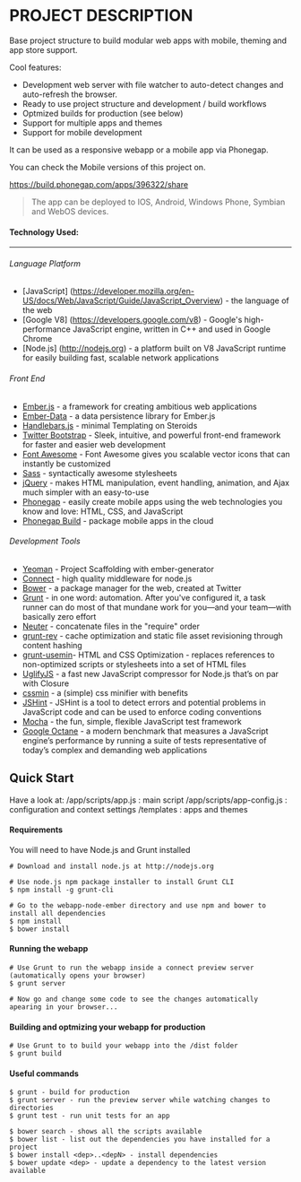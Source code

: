 PROJECT DESCRIPTION
====================================
Base project structure to build modular web apps with mobile, theming and app store support.

Cool features:
- Development web server with file watcher to auto-detect changes and auto-refresh the browser.
- Ready to use project structure and development / build workflows
- Optmized builds for production (see below)
- Support for multiple apps and themes
- Support for mobile development 

It can be used as a responsive webapp or a mobile app via Phonegap.

You can check the Mobile versions of this project on.

https://build.phonegap.com/apps/396322/share

>The app can be deployed to IOS, Android, Windows Phone, Symbian and WebOS devices.
	

#### Technology Used:
----------
###### Language Platform
- [JavaScript] (https://developer.mozilla.org/en-US/docs/Web/JavaScript/Guide/JavaScript_Overview) - 
  the language of the web     
- [Google V8]  (https://developers.google.com/v8) -
  Google's high-performance JavaScript engine, written in C++ and used in Google Chrome
- [Node.js] (http://nodejs.org) - 
  a platform built on V8 JavaScript runtime for easily building fast, scalable network applications

###### Front End
- [Ember.js](http://emberjs.com/) - 
  a framework for creating ambitious web applications  
- [Ember-Data](http://emberjs.com/guides/models) - 
  a data persistence library for Ember.js
- [Handlebars.js](http://emberjs.com/guides/templates/the-application-template)	- 
  minimal Templating on Steroids
- [Twitter Bootstrap](http://twitter.github.io/bootstrap) - 
  Sleek, intuitive, and powerful front-end framework for faster and easier web development     
- [Font Awesome](http://twitter.github.io/bootstrap) - 
  Font Awesome gives you scalable vector icons that can instantly be customized
- [Sass](http://sass-lang.com)	- 
  syntactically awesome stylesheets
- [jQuery](http://jquery.com) - 
  makes HTML manipulation, event handling, animation, and Ajax much simpler with an easy-to-use
- [Phonegap](http://phonegap.com) - 
  easily create mobile apps using the web technologies you know and love: HTML, CSS, and JavaScript
- [Phonegap Build](https://build.phonegap.com/)	- 
  package mobile apps in the cloud

###### Development Tools
- [Yeoman](http://yeoman.io/) 				- Project Scaffolding with ember-generator
- [Connect](http://www.senchalabs.org/connect) 		- high quality middleware for node.js
- [Bower](https://github.com/bower/bower) 		- a package manager for the web, created at Twitter
- [Grunt](http://gruntjs.com) 				- in one word: automation. After you've configured it, a task runner can do most of that mundane work for you—and your team—with basically zero effort
- [Neuter](https://github.com/trek/grunt-neuter) 	- concatenate files in the "require" order
- [grunt-rev](https://github.com/cbas/grunt-rev) 	- cache optimization and static file asset revisioning through content hashing
- [grunt-usemin](https://github.com/yeoman/grunt-usemin)- HTML and CSS Optimization - replaces references to non-optimized scripts or stylesheets into a set of HTML files
- [UglifyJS](http://badassjs.com/post/971960912/uglifyjs-a-fast-new-javascript-compressor-for-node-js) - a fast new JavaScript compressor for Node.js that’s on par with Closure
- [cssmin](https://code.google.com/p/cssmin)		- a (simple) css minifier with benefits 
- [JSHint](http://www.jshint.com/)			- JSHint is a tool to detect errors and potential problems in JavaScript code and can be used to enforce coding conventions
- [Mocha](http://visionmedia.github.io/mocha)		- the fun, simple, flexible JavaScript test framework
- [Google Octane](https://developers.google.com/octane)	- a modern benchmark that measures a JavaScript engine’s performance by running a suite of tests representative of today’s complex and demanding web applications

Quick Start
------------

Have a look at:
	/app/scripts/app.js			: main script
	/app/scripts/app-config.js	: configuration and context settings
	/templates					: apps and themes

#### Requirements

You will need to have Node.js and Grunt installed

	# Download and install node.js at http://nodejs.org
	
	# Use node.js npm package installer to install Grunt CLI
	$ npm install -g grunt-cli
	
	# Go to the webapp-node-ember directory and use npm and bower to install all dependencies
	$ npm install
	$ bower install

#### Running the webapp
	# Use Grunt to run the webapp inside a connect preview server (automatically opens your browser)
	$ grunt server

	# Now go and change some code to see the changes automatically apearing in your browser... 
		 
#### Building and optmizing your webapp for production
	# Use Grunt to to build your webapp into the /dist folder 
	$ grunt build

#### Useful commands

	$ grunt - build for production
	$ grunt server - run the preview server while watching changes to directories
	$ grunt test - run unit tests for an app
	
	$ bower search - shows all the scripts available
	$ bower list - list out the dependencies you have installed for a project
	$ bower install <dep>..<depN> - install dependencies
	$ bower update <dep> - update a dependency to the latest version available
 
